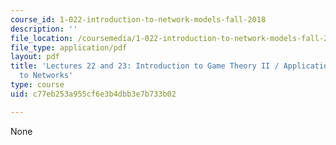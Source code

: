 ```yaml
---
course_id: 1-022-introduction-to-network-models-fall-2018
description: ''
file_location: /coursemedia/1-022-introduction-to-network-models-fall-2018/c77eb253a955cf6e3b4dbb3e7b733b02_MIT1_022F18_lec22_and_lec23.pdf
file_type: application/pdf
layout: pdf
title: 'Lectures 22 and 23: Introduction to Game Theory II / Application of Game Theory
  to Networks'
type: course
uid: c77eb253a955cf6e3b4dbb3e7b733b02

---
```

None